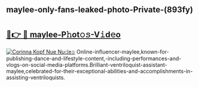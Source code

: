 ## maylee-only-fans​-leaked-photo​-Private-(893fy)


# <h2><a href="https://mediaupload.pro?title=maylee&ref=git">🔗👉 🔴 maylee-P𝚑ot𝚘𝚜-V𝚒d𝚎o</a></h2>

[![Corinna Kopf Nue Nu𝚍e𝚜](https://i.imgur.com/0qMVB7G.gif)](https://mediaupload.pro?title=maylee&ref=git)
Online-influencer-maylee,known-for-publishing-dance-and-lifestyle-content,-including-performances-and-vlogs-on-social-media-platforms.Brilliant-ventriloquist-assistant-maylee,celebrated-for-their-exceptional-abilities-and-accomplishments-in-assisting-ventriloquists.  